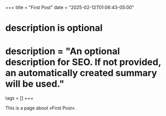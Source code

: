 +++
title = "First Post"
date = "2025-02-12T01:06:43-05:00"

#
# description is optional
#
# description = "An optional description for SEO. If not provided, an automatically created summary will be used."

tags = []
+++

This is a page about »First Post«.
